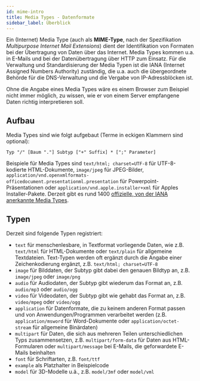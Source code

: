 ```yaml
---
id: mime-intro
title: Media Types - Datenformate
sidebar_label: Überblick
---
```


Ein (Internet) Media Type (auch als **MIME-Type**, nach der Spezifikation *Multipurpose Internet Mail Extensions*) dient der Identifikation von Formaten bei der Übertragung von Daten über das Internet. Media Types kommen u.a. in E-Mails und bei der Datenübertragung über HTTP zum Einsatz. Für die Verwaltung und Standardisierung der Media Typen ist die IANA
(Internet Assigned Numbers Authority) zuständig, die u.a. auch die übergeordnete Behörde für die DNS-Verwaltung und die Vergabe von IP-Adressblöcken ist.

Ohne die Angabe eines Media Types wäre es einem Browser zum Beispiel nicht immer möglich, zu wissen, wie er von einem Server empfangene Daten richtig interpretieren soll.

## Aufbau

Media Types sind wie folgt aufgebaut (Terme in eckigen Klammern sind optional):

```
Typ "/" [Baum "."] Subtyp ["+" Suffix] * [";" Parameter]
```

Beispiele für Media Types sind `text/html; charset=UTF-8` für UTF-8-kodierte HTML-Dokumente, `image/jpeg` für JPEG-Bilder, 
`application/vnd.openxmlformats-officedocument.presentationml.presentation` für Powerpoint-Präsentationen oder
`application/vnd.apple.installer+xml` für Apples Installer-Pakete. Derzeit gibt es rund 1400 [offizielle, von der IANA anerkannte Media Types](http://www.iana.org/assignments/media-types/media-types.xhtml).

## Typen

Derzeit sind folgende Typen registriert:
- `text` für menschenlesbare, in Textformat vorliegende Daten, wie z.B. `text/html` für HTML-Dokumente oder `text/plain` für allgemeine Textdateien. Text-Typen werden oft ergänzt durch die Angabe einer Zeichenkodierung ergänzt, z.B.  `text/html; charset=UTF-8`
- `image` für Bilddaten, der Subtyp gibt dabei den genauen Bildtyp an, z.B. `image/jpeg` oder `image/png`
- `audio` für Audiodaten, der Subtyp gibt wiederum das Format an, z.B. `audio/mp3` oder `audio/ogg`
- `video` für Videodaten, der Subtyp gibt wie gehabt das Format an, z.B. `video/mpeg` oder `video/ogg`
- `application` für Datenformate, die zu keinem anderen Format passen und von Anwendungen/Programmen verarbeitet werden (z.B. `application/msword` für Word-Dokumente oder `application/octet-stream` für allgemeine Binärdaten)
- `multipart` für Daten, die sich aus mehreren Teilen unterschiedlichen Typs zusammensetzen, z.B. `multipart/form-data` für Daten aus HTML-Formularen oder `multipart/message` bei E-Mails, die geforwardete E-Mails beinhalten
- `font` für Schriftarten, z.B. `font/ttf`
- `example` als Platzhalter in Beispielcode
- `model` für 3D-Modelle u.ä., z.B. `model/3mf` oder `model/vml`
